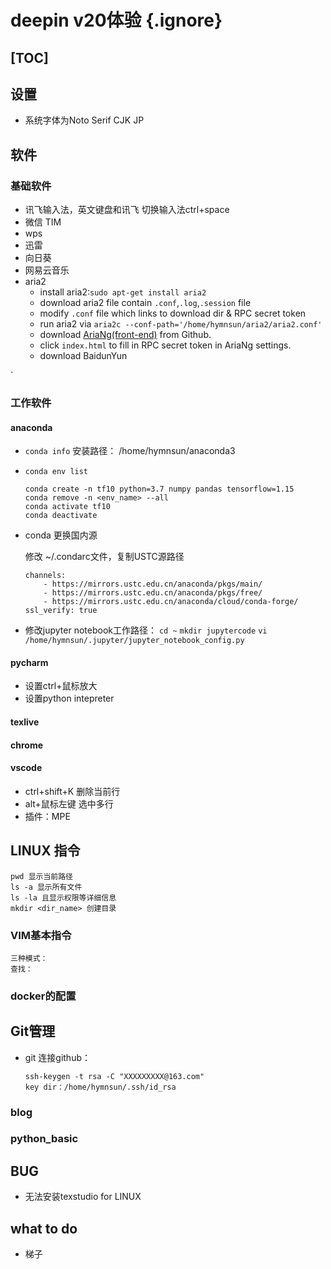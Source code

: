 
# deepin v20体验 {.ignore}
[TOC]
--------------

## 设置
- 系统字体为Noto Serif CJK JP

## 软件
### 基础软件
- 讯飞输入法，英文键盘和讯飞 切换输入法ctrl+space
- 微信 TIM
- wps
- 迅雷
- 向日葵
- 网易云音乐
- aria2
    - install aria2:`sudo apt-get install aria2`
    - download aria2 file contain `.conf`,`.log`,`.session` file
    - modify `.conf` file which links to download dir & RPC secret token
    - run aria2 via `aria2c --conf-path='/home/hymnsun/aria2/aria2.conf'`
    - download [AriaNg(front-end)](https://github.com/mayswind/AriaNg/releases) from Github.
    - click `index.html` to fill in RPC secret token in AriaNg settings.
    - download BaidunYun 

`
### 工作软件
#### anaconda
- `conda info`
    安装路径： /home/hymnsun/anaconda3
- `conda env list`
    ```    
    conda create -n tf10 python=3.7 numpy pandas tensorflow=1.15
    conda remove -n <env_name> --all
    conda activate tf10
    conda deactivate
    ```
- conda 更换国内源

    修改 ~/.condarc文件，复制USTC源路径
    ```
    channels:
        - https://mirrors.ustc.edu.cn/anaconda/pkgs/main/
        - https://mirrors.ustc.edu.cn/anaconda/pkgs/free/
        - https://mirrors.ustc.edu.cn/anaconda/cloud/conda-forge/
    ssl_verify: true
    ```
- 修改jupyter notebook工作路径：
    `cd ~`
    `mkdir jupytercode`
    `vi /home/hymnsun/.jupyter/jupyter_notebook_config.py`
#### pycharm
- 设置ctrl+鼠标放大
- 设置python intepreter



#### texlive

#### chrome
#### vscode
- ctrl+shift+K 删除当前行
- alt+鼠标左键 选中多行
- 插件：MPE
    


        

## LINUX 指令

    pwd 显示当前路径
    ls -a 显示所有文件
    ls -la 且显示权限等详细信息
    mkdir <dir_name> 创建目录
    

### VIM基本指令
    三种模式：
    查找：
        

### docker的配置

## Git管理
- git 连接github：
    ```
    ssh-keygen -t rsa -C "XXXXXXXXX@163.com"
    key dir：/home/hymnsun/.ssh/id_rsa
    ```
### blog

### python_basic


## BUG
- 无法安装texstudio for LINUX


## what to do
- 梯子

